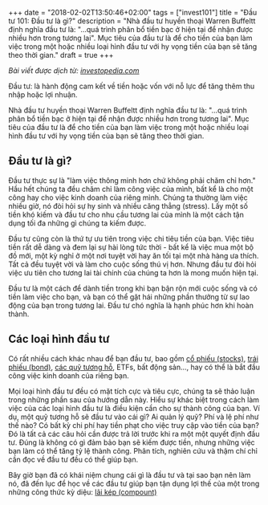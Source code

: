 +++
date = "2018-02-02T13:50:46+02:00"
tags = ["invest101"]
title = "Đầu tư 101: Đầu tư là gì?"
description = "Nhà đầu tư huyền thoại Warren Buffeltt định nghĩa đầu tư là: \"...quá trình phân bổ tiền bạc ở hiện tại để nhận được nhiều hơn trong tương lai\". Mục tiêu của đầu tư là để cho tiền của bạn làm việc trong một hoặc nhiều loại hình đầu tư với hy vọng tiền của bạn sẽ tăng theo thời gian."
draft = true
+++

*Bài viết được dịch từ: [investopedia.com](https://www.investopedia.com/university/beginner/)*

Đầu tư: là hành động cam kết về tiền hoặc vốn với nỗ lực để tăng thêm thu nhập hoặc lợi nhuận.

Nhà đầu tư huyền thoại Warren Buffeltt định nghĩa đầu tư là: "...quá trình phân bổ tiền bạc ở hiện tại để nhận được nhiều hơn trong tương lai". Mục tiêu của đầu tư là để cho tiền của bạn làm việc trong một hoặc nhiều loại hình đầu tư với hy vọng tiền của bạn sẽ tăng theo thời gian.

## Đầu tư là gì?

Đầu tư thực sự là "làm việc thông minh hơn chứ không phải chăm chỉ hơn." Hầu hết chúng ta đều chăm chỉ làm công việc của mình, bất kể là cho một công hay cho việc kinh doanh của riêng mình. Chúng ta thường làm việc nhiều giờ, nó đòi hỏi sự hy sinh và nhiều căng thẳng (stress). Lấy một số tiền khó kiếm và đầu tư cho nhu cầu tương lai của mình là một cách tận dụng tối đa những gì chúng ta kiếm được.

Đầu tư cũng còn là thứ tự ưu tiên trong việc chi tiêu tiền của bạn. Việc tiêu tiền rất dễ dàng và đem lại sự hài lòng tức thời - bất kể là việc mua một bộ đồ mới, một kỳ nghỉ ở một nơi tuyệt vời hay ăn tối tại một nhà hàng ưa thích. Tất cả đều tuyệt vời và làm cho cuộc sống thú vị hơn. Nhưng đầu tư đòi hỏi việc ưu tiên cho tương lai tài chính của chúng ta hơn là mong muốn hiện tại.

Đầu tư là một cách để dành tiền trong khi bạn bận rộn mới cuộc sống và có tiền làm việc cho bạn, và bạn có thể gặt hái những phần thưởng từ sự lao động của bạn trong tương lai. Đầu tư chó nghĩa là hạnh phúc hơn khi hoàn thành.

## Các loại hình đầu tư

Có rất nhiều cách khác nhau để bạn đầu tư, bao gồm [cổ phiếu (stocks)](https://www.investopedia.com/terms/s/stock.asp), [trái phiếu (bond)](https://www.investopedia.com/terms/b/bond.asp), [các quỹ tương hỗ](https://www.investopedia.com/terms/m/mutualfund.asp), ETFs, bất động sản..., hay có thể là bắt đầu công việc kinh doanh của riêng bạn.

Mọi loại hình đầu tư đều có mặt tích cực và tiêu cực, chúng ta sẽ thảo luận trong những phần sau của hướng dẫn này. Hiểu sự khác biệt trong cách làm việc của các loại hình đầu tư là điều kiện cần cho sự thành công của bạn. Ví dụ, một quỹ tương hỗ sẽ đầu tư vào cái gì? Ai quản lý quỹ? Phí và lệ phí như thế nào? Có bất kỳ chi phí hay tiền phạt cho việc truy cập vào tiền của bạn? Đó là tất cả các câu hỏi cần được trả lời trước khi ra một một quyết định đầu tư. Đúng là không có gì đảm bảo bạn sẽ kiếm được tiền, nhưng những việc bạn làm có thể tăng tỷ lệ thành công. Phân tích, nghiên cứu và thậm chí chỉ cần đọc về đầu tư đều có thể giúp bạn.

Bây giờ bạn đã có khái niệm chung cái gì là đầu tư và tại sao bạn nên làm nó, đã đến lục để học về các đầu tư giúp bạn tận dụng lợi thế của một trong những công thức kỳ diệu: [lãi kép (compount)]()


